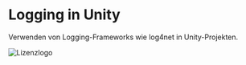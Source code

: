 # Logging in Unity

Verwenden von Logging-Frameworks wie log4net in Unity-Projekten.


![Lizenzlogo](https://licensebuttons.net/l/by-nc-sa/3.0/de/88x31.png)
